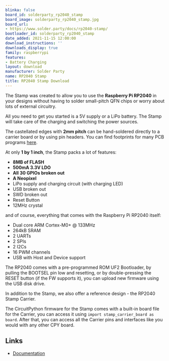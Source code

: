 ```yaml
---
blinka: false
board_id: solderparty_rp2040_stamp
board_image: solderparty_rp2040_stamp.jpg
board_url:
- https://www.solder.party/docs/rp2040-stamp/
bootloader_id: solderparty_rp2040_stamp
date_added: 2021-11-15 12:00:00
download_instructions: ''
downloads_display: true
family: raspberrypi
features:
- Battery Charging
layout: download
manufacturer: Solder Party
name: RP2040 Stamp
title: RP2040 Stamp Download
---
```


The Stamp was created to allow you to use the **Raspberry Pi RP2040** in your designs without having to solder small-pitch QFN chips or worry about lots of external circuitry.

All you need to get you started is a 5V supply or a LiPo battery. The Stamp will take care of the charging and switching the power sources.

The castellated edges with **2mm pitch** can be hand-soldered directly to a carrier board or by using pin headers. You can find footprints for many PCB programs [here](https://github.com/solderparty/rp2040_stamp_footprints).

At only **1 by 1 inch**, the Stamp packs a lot of features:
* **8MB of FLASH**
* **500mA 3.3V LDO**
* **All 30 GPIOs broken out**
* **A Neopixel**
* LiPo supply and charging circuit (with charging LED)
* USB broken out
* SWD broken out
* Reset Button
* 12MHz crystal

and of course, everything that comes with the Raspberry Pi RP2040 itself:
* Dual core ARM Cortex-M0+ @ 133MHz
* 264kB SRAM
* 2 UARTs
* 2 SPIs
* 2 I2Cs
* 16 PWM channels
* USB with Host and Device support

The RP2040 comes with a pre-programmed ROM UF2 Bootloader, by pulling the BOOTSEL pin low and resetting, or by double-pressing the RESET button (if the FW supports it), you can upload new firmware using the USB disk drive.

In addition to the Stamp, we also offer a reference design - the RP2040 Stamp Carrier.

The CircuitPython firmware for the Stamp comes with a built-in board file for the Carrier, you can access it using `import stamp_carrier_board as board`. After that, you can access all the Carrier pins and interfaces like you would with any other CPY board.

## Links

* [Documentation](https://rp2040-stamp.solder.party/)
